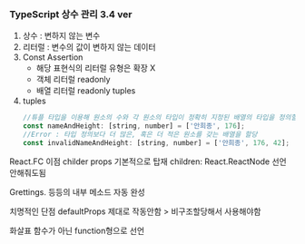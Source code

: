 ### TypeScript 상수 관리 3.4 ver
 1. 상수 : 변하지 않는 변수
 2. 리터럴 : 변수의 값이 변하지 않는 데이터
 3. Const Assertion  
    - 해당 표현식의 리터럴 유형은 확장 X  
    - 객체 리터럴 readonly
    - 배열 리터럴 readonly tuples
 4. tuples
    ```javascript
    //튜플 타입을 이용해 원소의 수와 각 원소의 타입이 정확히 지정된 배열의 타입을 정의할 수 있다.
    const nameAndHeight: [string, number] = ['안희종', 176];
    //Error : 타입 정의보다 더 많은, 혹은 더 적은 원소를 갖는 배열을 할당
    const invalidNameAndHeight: [string, number] = ['안희종', 176, 42];
    ```
    
React.FC 이점
childer props 기본적으로 탑재
children: React.ReactNode 선언 안해줘도됨

Grettings. 등등의 내부 메소드 자동 완성

치명적인 단점 defaultProps 제대로 작동안함 > 비구조할당해서 사용해야함

화살표 함수가 아닌 function형으로 선언